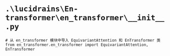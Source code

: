 # `.\lucidrains\En-transformer\en_transformer\__init__.py`

```
# 从 en_transformer 模块中导入 EquivariantAttention 和 EnTransformer 类
from en_transformer.en_transformer import EquivariantAttention, EnTransformer
```